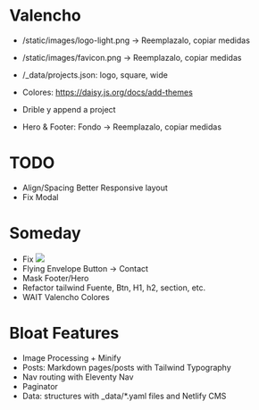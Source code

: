 # Valencho
- /static/images/logo-light.png -> Reemplazalo, copiar medidas
- /static/images/favicon.png -> Reemplazalo, copiar medidas

- /_data/projects.json: logo, square, wide
- Colores: https://daisy.js.org/docs/add-themes
- Drible y append a project

- Hero & Footer: Fondo -> Reemplazalo, copiar medidas

# TODO
- Align/Spacing Better Responsive layout
- Fix Modal

# Someday
- Fix <img class="{% if item.right %}sm:order-last{% endif %}" src="{{ item.square }}">
- Flying Envelope Button -> Contact
- Mask Footer/Hero
- Refactor tailwind Fuente, Btn, H1, h2, section, etc.
- WAIT Valencho Colores


# Bloat Features
- Image Processing + Minify
- Posts: Markdown pages/posts with Tailwind Typography
- Nav routing with Eleventy Nav
- Paginator
- Data: structures with _data/*.yaml files and Netlify CMS
